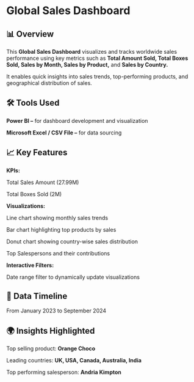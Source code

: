 # Global Sales Dashboard

## 📊 Overview
This **Global Sales Dashboard** visualizes and tracks worldwide sales performance using key metrics such as **Total Amount Sold, Total Boxes Sold, Sales by Month, Sales by Product,** and **Sales by Country.**

It enables quick insights into sales trends, top-performing products, and geographical distribution of sales.

## 🛠️ Tools Used
**Power BI –** for dashboard development and visualization

**Microsoft Excel / CSV File –** for data sourcing

## 📈 Key Features
**KPIs:**

Total Sales Amount (27.99M)

Total Boxes Sold (2M)

**Visualizations:**

Line chart showing monthly sales trends

Bar chart highlighting top products by sales

Donut chart showing country-wise sales distribution

Top Salespersons and their contributions

**Interactive Filters:**

Date range filter to dynamically update visualizations

## 📅 Data Timeline
From January 2023 to September 2024

## 🌍 Insights Highlighted
Top selling product: **Orange Choco**

Leading countries: **UK, USA, Canada, Australia, India**

Top performing salesperson: **Andria Kimpton**
